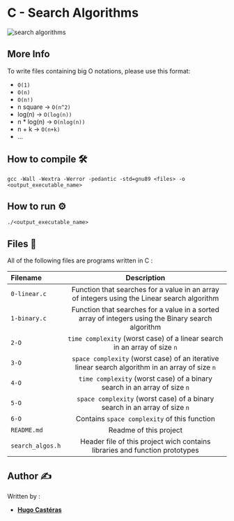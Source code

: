 # C - Search Algorithms
![search algorithms](https://blog.penjee.com/wp-content/uploads/2015/04/binary-and-linear-search-animations.gif)

## More Info
To write files containing big O notations, please use this format:
*  ` O(1) ` 
*  ` O(n) ` 
*  ` O(n!) ` 
* n square ->  ` O(n^2) ` 
* log(n) ->  ` O(log(n)) ` 
* n * log(n) ->  ` O(nlog(n)) ` 
* n + k ->  ` O(n+k) ` 
* …

## How to compile :hammer_and_wrench:
`gcc -Wall -Wextra -Werror -pedantic -std=gnu89 <files> -o <output_executable_name>`

## How to run :gear:
`./<output_executable_name>`

## Files :scroll:
All of the following files are programs written in C :

|**Filename**|**Description**|
|:-------|:---------:|
|`0-linear.c`|Function that searches for a value in an array of integers using the Linear search algorithm|
|`1-binary.c`|Function that searches for a value in a sorted array of integers using the Binary search algorithm|
|`2-O`|`time complexity` (worst case) of a linear search in an array of size `n`|
|`3-O`|`space complexity` (worst case) of an iterative linear search algorithm in an array of size `n`|
|`4-O`|`time complexity` (worst case) of a binary search in an array of size `n`|
|`5-O`|`space complexity` (worst case) of a binary search in an array of size `n`|
|`6-O`|Contains `space complexity` of this function|
|`README.md`|Readme of this project|
|`search_algos.h`|Header file of this project wich contains libraries and function prototypes|

## Author :writing_hand:
Written by :
- **[Hugo Castéras](https://github.com/hug0-cstrs)**
